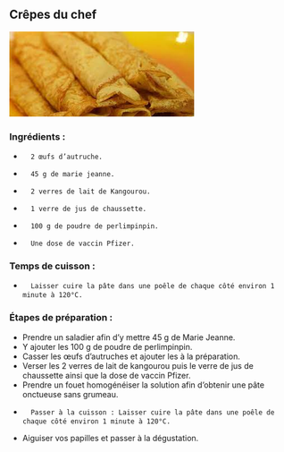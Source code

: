 ## Crêpes du chef

![Crèpe qui donne faim.](Images/crepes.png "Crèpes.")

### Ingrédients :
-       2 œufs d’autruche.
-       45 g de marie jeanne.
-       2 verres de lait de Kangourou.
-       1 verre de jus de chaussette.
-       100 g de poudre de perlimpinpin. 
-       Une dose de vaccin Pfizer.
 
### Temps de cuisson : 
 
-       Laisser cuire la pâte dans une poêle de chaque côté environ 1 minute à 120°C.
 
### Étapes de préparation : 
 
-   Prendre un saladier afin d’y mettre 45 g de Marie Jeanne.
-   Y ajouter les 100 g de poudre de perlimpinpin.
-   Casser les œufs d’autruches et ajouter les à la préparation.
-   Verser les 2 verres de lait de kangourou puis le verre de jus de chaussette ainsi que la dose de vaccin Pfizer.
-   Prendre un fouet homogénéiser la solution afin d’obtenir une pâte onctueuse sans grumeau.
-       Passer à la cuisson : Laisser cuire la pâte dans une poêle de chaque côté environ 1 minute à 120°C.
-   Aiguiser vos papilles et passer à la dégustation.